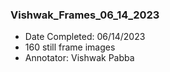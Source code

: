 ### Vishwak_Frames_06_14_2023
- Date Completed: 06/14/2023
- 160 still frame images
- Annotator: Vishwak Pabba

